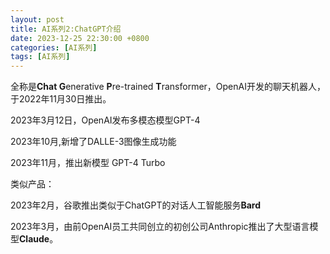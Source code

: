 ```yaml
---
layout: post
title: AI系列2:ChatGPT介绍
date: 2023-12-25 22:30:00 +0800
categories: [AI系列]
tags: [AI系列]
---
```

全称是**Chat G**enerative **P**re-trained **T**ransformer，OpenAI开发的聊天机器人，于2022年11月30日推出。

2023年3月12日，OpenAI发布多模态模型GPT-4

2023年10月,新增了DALLE-3图像生成功能

2023年11月，推出新模型 GPT-4 Turbo

类似产品：

2023年2月，谷歌推出类似于ChatGPT的对话人工智能服务**Bard**

2023年3月，由前OpenAI员工共同创立的初创公司Anthropic推出了大型语言模型**Claude**。